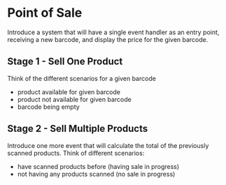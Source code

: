 # Point of Sale

Introduce a system that will have a single event handler as an entry point,
receiving a new barcode, and display the price for the given barcode.   

## Stage 1 - Sell One Product
Think of the different scenarios for a given barcode
 - product available for given barcode
 - product not available for given barcode
 - barcode being empty

## Stage 2 - Sell Multiple Products
Introduce one more event that will calculate the total of the previously
scanned products. Think of different scenarios:
 - have scanned products before (having sale in progress)
 - not having any products scanned (no sale in progress)